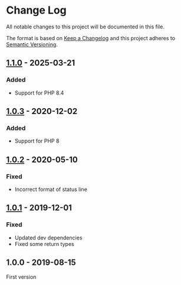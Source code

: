# Change Log

All notable changes to this project will be documented in this file.

The format is based on [Keep a Changelog](http://keepachangelog.com/)
and this project adheres to [Semantic Versioning](http://semver.org/).

## [1.1.0] - 2025-03-21
### Added
- Support for PHP 8.4

## [1.0.3] - 2020-12-02
### Added
- Support for PHP 8

## [1.0.2] - 2020-05-10
### Fixed
- Incorrect format of status line

## [1.0.1] - 2019-12-01
### Fixed
- Updated dev dependencies
- Fixed some return types

## 1.0.0 - 2019-08-15
First version

[1.1.0]: https://github.com/middlewares/emitter/compare/v1.0.3...v1.1.0
[1.0.3]: https://github.com/middlewares/emitter/compare/v1.0.2...v1.0.3
[1.0.2]: https://github.com/middlewares/emitter/compare/v1.0.1...v1.0.2
[1.0.1]: https://github.com/middlewares/emitter/compare/v1.0.0...v1.0.1
